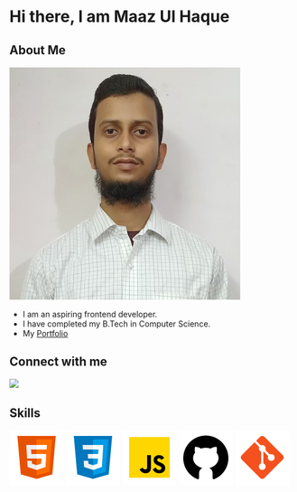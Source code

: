 # Hi there, I am Maaz Ul Haque

##  About Me	
![Maaz Ul Haque](https://raw.githubusercontent.com/hmaazul/hmaazul/main/passport%20photo.jpg)
- I am an aspiring frontend developer.
- I have completed my B.Tech in Computer Science.
- My [Portfolio](https://hmaazulportfolio.netlify.app/)     




## Connect with me
[<img src="https://img.shields.io/badge/linkedin-%230077B5.svg?&style=for-the-badge&logo=linkedin&logoColor=white">](https://www.linkedin.com/in/maaz-ul-haque-4057bb190/)

## Skills
![HTML5](https://raw.githubusercontent.com/hmaazul/hmaazul/main/img/icons8-html5-96.png) ![CSS3](https://raw.githubusercontent.com/hmaazul/hmaazul/main/img/icons8-css-96.png) ![js](https://github.com/hmaazul/hmaazul/blob/main/img/icons8-js-96.png?raw=true) ![github](https://raw.githubusercontent.com/hmaazul/hmaazul/main/img/icons8-github-96.png) ![git](https://raw.githubusercontent.com/hmaazul/hmaazul/main/img/icons8-git-96.png)

<!--
**hmaazul/hmaazul** is a ✨ _special_ ✨ repository because its `README.md` (this file) appears on your GitHub profile.

Here are some ideas to get you started:

- 🔭 I’m currently working on ...
- 🌱 I’m currently learning ...
- 👯 I’m looking to collaborate on ...
- 🤔 I’m looking for help with ...
- 💬 Ask me about ...
- 📫 How to reach me: ...
- 😄 Pronouns: ...
- ⚡ Fun fact: ...
-->
